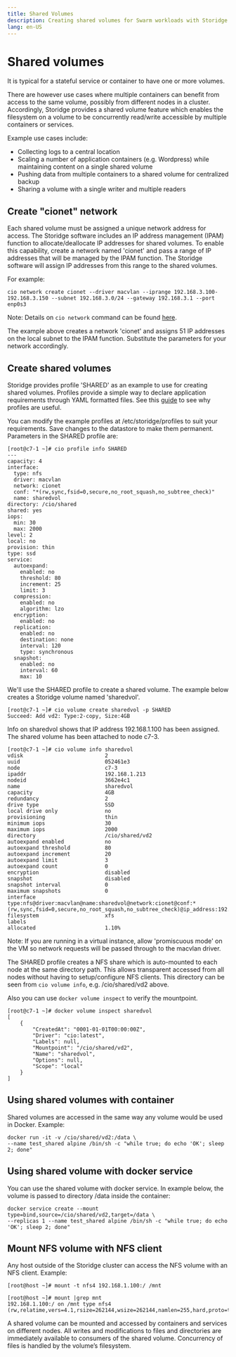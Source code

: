 ```yaml
---
title: Shared Volumes
description: Creating shared volumes for Swarm workloads with Storidge
lang: en-US
---
```


# Shared volumes

It is typical for a stateful service or container to have one or more volumes.

There are however use cases where multiple containers can benefit from access to the same volume, possibly from different nodes in a cluster. Accordingly, Storidge provides a shared volume feature which enables the filesystem on a volume to be concurrently read/write accessible by multiple containers or services.

Example use cases include:
- Collecting logs to a central location
- Scaling a number of application containers (e.g. Wordpress) while maintaining content on a single shared volume
- Pushing data from multiple containers to a shared volume for centralized backup
- Sharing a volume with a single writer and multiple readers

## Create "cionet" network

Each shared volume must be assigned a unique network address for access. The Storidge software includes an IP address management (IPAM) function to allocate/deallocate IP addresses for shared volumes. To enable this capability, create a network named 'cionet' and pass a range of IP addresses that will be managed by the IPAM function. The Storidge software will assign IP addresses from this range to the shared volumes.

For example:
```
cio network create cionet --driver macvlan --iprange 192.168.3.100-192.168.3.150 --subnet 192.168.3.0/24 --gateway 192.168.3.1 --port enp0s3
```
Note: Details on `cio network` command can be found [here](https://docs.storidge.com/cio_cli/network.html). 

The example above creates a network 'cionet' and assigns 51 IP addresses on the local subnet to the IPAM function. Substitute the parameters for your network accordingly. 

## Create shared volumes

Storidge provides profile 'SHARED' as an example to use for creating shared volumes. Profiles provide a simple way to declare application requirements through YAML formatted files. See this [guide](https://guide.storidge.com/getting_started/why_profiles.html) to see why profiles are useful. 

You can modify the example profiles at /etc/storidge/profiles to suit your requirements. Save changes to the datastore to make them permanent. Parameters in the SHARED profile are:
```
[root@c7-1 ~]# cio profile info SHARED
---
capacity: 4
interface:
  type: nfs
  driver: macvlan
  network: cionet
  conf: "*(rw,sync,fsid=0,secure,no_root_squash,no_subtree_check)"
  name: sharedvol
directory: /cio/shared
shared: yes
iops:
  min: 30
  max: 2000
level: 2
local: no
provision: thin
type: ssd
service:
  autoexpand:
    enabled: no
    threshold: 80
    increment: 25
    limit: 3
  compression:
    enabled: no
    algorithm: lzo
  encryption:
    enabled: no
  replication:
    enabled: no
    destination: none
    interval: 120
    type: synchronous
  snapshot:
    enabled: no
    interval: 60
    max: 10
```

We'll use the SHARED profile to create a shared volume. The example below creates a Storidge volume named 'sharedvol'. 
```
[root@c7-1 ~]# cio volume create sharedvol -p SHARED
Succeed: Add vd2: Type:2-copy, Size:4GB
```

Info on sharedvol shows that IP address 192.168.1.100 has been assigned. The shared volume has been attached to node c7-3. 
```
[root@c7-1 ~]# cio volume info sharedvol
vdisk                          2
uuid                           052461e3
node                           c7-3
ipaddr                         192.168.1.213
nodeid                         3662e4c1
name                           sharedvol
capacity                       4GB
redundancy                     2
drive type                     SSD
local drive only               no
provisioning                   thin
minimum iops                   30
maximum iops                   2000
directory                      /cio/shared/vd2
autoexpand enabled             no
autoexpand threshold           80
autoexpand increment           20
autoexpand limit               3
autoexpand count               0
encryption                     disabled
snapshot                       disabled
snapshot interval              0
maximum snapshots              0
interface                      type:nfs@driver:macvlan@name:sharedvol@network:cionet@conf:*(rw,sync,fsid=0,secure,no_root_squash,no_subtree_check)@ip_address:192.168.1.100@
filesystem                     xfs
labels
allocated                      1.10%
```

Note: If you are running in a virtual instance, allow 'promiscuous mode' on the VM so network requests will be passed through to the macvlan driver.

The SHARED profile creates a NFS share which is auto-mounted to each node at the same directory path. This allows transparent accessed from all nodes without having to setup/configure NFS clients. This directory can be seen from `cio volume info`, e.g. /cio/shared/vd2 above.  

Also you can use `docker volume inspect` to verify the mountpoint. 
```
[root@c7-1 ~]# docker volume inspect sharedvol
[
    {
        "CreatedAt": "0001-01-01T00:00:00Z",
        "Driver": "cio:latest",
        "Labels": null,
        "Mountpoint": "/cio/shared/vd2",
        "Name": "sharedvol",
        "Options": null,
        "Scope": "local"
    }
]
```

## Using shared volumes with container

Shared volumes are accessed in the same way any volume would be used in Docker. Example:
```
docker run -it -v /cio/shared/vd2:/data \
--name test_shared alpine /bin/sh -c "while true; do echo 'OK'; sleep 2; done"
```

## Using shared volume with docker service  

You can use the shared volume with docker service. In example below, the volume is passed to directory /data inside the container: 
```
docker service create --mount type=bind,source=/cio/shared/vd2,target=/data \
--replicas 1 --name test_shared alpine /bin/sh -c "while true; do echo 'OK'; sleep 2; done"
```

## Mount NFS volume with NFS client

Any host outside of the Storidge cluster can access the NFS volume with an NFS client. Example:

```
[root@host ~]# mount -t nfs4 192.168.1.100:/ /mnt

[root@host ~]# mount |grep mnt
192.168.1.100:/ on /mnt type nfs4 (rw,relatime,vers=4.1,rsize=262144,wsize=262144,namlen=255,hard,proto=tcp,timeo=600,retrans=2,sec=sys,clientaddr=192.168.1.215,local_lock=none,addr=192.168.1.100)
```

A shared volume can be mounted and accessed by containers and services on different nodes. All writes and modifications to files and directories are immediately available to consumers of the shared volume. Concurrency of files is handled by the volume’s filesystem.
